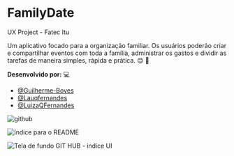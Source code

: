 # FamilyDate
UX Project - Fatec Itu

Um aplicativo focado para a organização familiar. Os usuários poderão criar e compartilhar eventos com toda a família, administrar os gastos e dividir as tarefas de maneira simples, rápida e prática. :blush: :calendar:

**Desenvolvido por:** 💻

- <a href="https://github.com/Guilherme-Boves">@Guilherme-Boves</a>
- <a href="https://github.com/Lauqfernandes">@Lauqfernandes</a>
- <a href="https://github.com/LuizaQFernandes">@LuizaQFernandes</a>

![github](https://user-images.githubusercontent.com/62905577/114453903-65d5ec80-9bb0-11eb-9b71-7490256eaa42.png)

![índice para o README](https://user-images.githubusercontent.com/62905577/114455103-bc8ff600-9bb1-11eb-90d3-ef89ffabde21.png)

![Tela de fundo GIT HUB - indice UI](https://user-images.githubusercontent.com/62905577/120680122-54061c80-c470-11eb-832e-49cbb26eeb4c.png)



